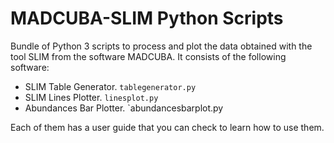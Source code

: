# MADCUBA-SLIM Python Scripts

Bundle of Python 3 scripts to process and plot the data obtained with the tool SLIM from the software MADCUBA. It consists of the following software:
* SLIM Table Generator. `tablegenerator.py`
* SLIM Lines Plotter. `linesplot.py`
* Abundances Bar Plotter. `abundancesbarplot.py

Each of them has a user guide that you can check to learn how to use them.
